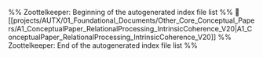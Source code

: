 %% Zoottelkeeper: Beginning of the autogenerated index file list  %%
📄 [[projects/AUTX/01_Foundational_Documents/Other_Core_Conceptual_Papers/A1_ConceptualPaper_RelationalProcessing_IntrinsicCoherence_V20|A1_ConceptualPaper_RelationalProcessing_IntrinsicCoherence_V20]]
%% Zoottelkeeper: End of the autogenerated index file list  %%

